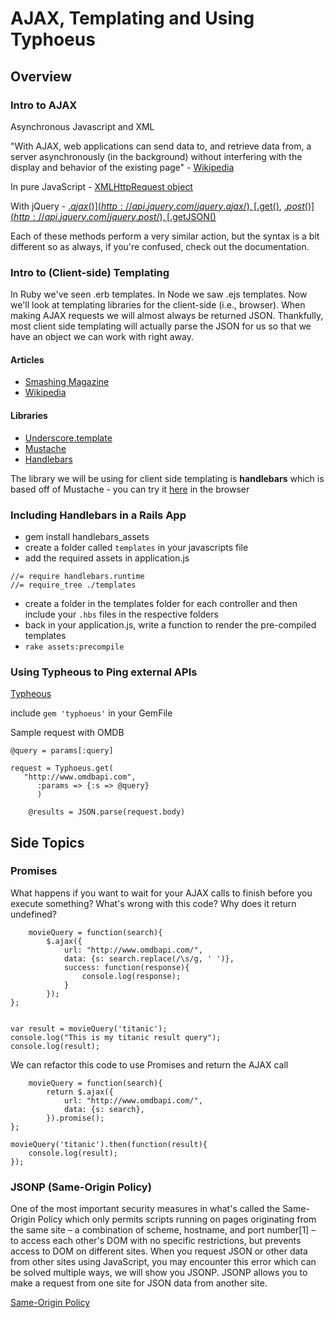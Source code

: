 # AJAX, Templating and Using Typhoeus

## Overview

### Intro to AJAX

Asynchronous Javascript and XML

"With AJAX, web applications can send data to, and retrieve data from,
a server asynchronously (in the background) without interfering with
the display and behavior of the existing page" -
[Wikipedia](http://en.wikipedia.org/wiki/Ajax_\(programming\))

In pure JavaScript - [XMLHttpRequest object](https://developer.mozilla.org/en-US/docs/Web/API/XMLHttpRequest)

With jQuery - [$.ajax()](http://api.jquery.com/jquery.ajax/), [$.get()](http://api.jquery.com/jquery.get/), [$.post()](http://api.jquery.com/jquery.post/), [$.getJSON()](http://api.jquery.com/jquery.getjson/)

Each of these methods perform a very similar action, but the syntax is a bit different so as always, if you're confused, check out the documentation.

### Intro to (Client-side) Templating

In Ruby we've seen .erb templates. In Node we saw .ejs templates. Now
we'll look at templating libraries for the client-side (i.e., browser). When making AJAX requests we will almost always be returned JSON. Thankfully, most client side templating will actually parse the JSON for us so that we have an object we can work with right away.

#### Articles
- [Smashing Magazine](http://www.smashingmagazine.com/2012/12/05/client-side-templating/)
- [Wikipedia](http://en.wikipedia.org/wiki/JavaScript_templating)

#### Libraries
- [Underscore.template](http://documentcloud.github.io/underscore/#template)
- [Mustache](http://mustache.github.io/)
- [Handlebars](http://handlebarsjs.com/)

The library we will be using for client side templating is __handlebars__ which is based off of Mustache - you can try it [here](http://tryhandlebarsjs.com/) in the browser 
        
### Including Handlebars in a Rails App


- gem install handlebars_assets
- create a folder called `templates` in your javascripts file
- add the required assets in application.js

```
//= require handlebars.runtime
//= require_tree ./templates
```
- create a folder in the templates folder for each controller and then include your `.hbs` files in the respective folders
- back in your application.js, write a function to render the pre-compiled templates
- `rake assets:precompile`

### Using Typheous to Ping external APIs

[Typheous](https://github.com/typhoeus/typhoeus)

include `gem 'typhoeus'` in your GemFile

Sample request with OMDB

```
@query = params[:query]
  	
request = Typhoeus.get(
   "http://www.omdbapi.com",
      :params => {:s => @query}
      )
   	
   	@results = JSON.parse(request.body)

```
## Side Topics

### Promises

What happens if you want to wait for your AJAX calls to finish before you execute something? What's wrong with this code? Why does it return undefined? 

```
	movieQuery = function(search){
		$.ajax({
			url: "http://www.omdbapi.com/",
			data: {s: search.replace(/\s/g, ' ')},
			success: function(response){
				console.log(response);
			}
		});
};


var result = movieQuery('titanic');
console.log("This is my titanic result query");
console.log(result);

```
We can refactor this code to use Promises and return the AJAX call 

```
	movieQuery = function(search){
		return $.ajax({
			url: "http://www.omdbapi.com/",
			data: {s: search},
		}).promise();
};

movieQuery('titanic').then(function(result){
	console.log(result);
});

```

### JSONP (Same-Origin Policy)

One of the most important security measures in what's called the Same-Origin Policy which only permits scripts running on pages originating from the same site – a combination of scheme, hostname, and port number[1] – to access each other's DOM with no specific restrictions, but prevents access to DOM on different sites. When you request JSON or other data from other sites using JavaScript, you may encounter this error which can be solved multiple ways, we will show you JSONP. JSONP allows you to make a request from one site for JSON data from another site.

[Same-Origin Policy](http://en.wikipedia.org/wiki/Same-origin_policy)
